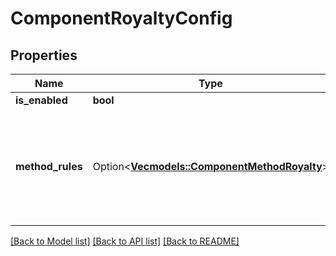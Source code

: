 # ComponentRoyaltyConfig

## Properties

Name | Type | Description | Notes
------------ | ------------- | ------------- | -------------
**is_enabled** | **bool** |  | 
**method_rules** | Option<[**Vec<models::ComponentMethodRoyalty>**](ComponentMethodRoyalty.md)> | The royalty rules by method. The array is only present if royalties are enabled. | [optional]

[[Back to Model list]](../README.md#documentation-for-models) [[Back to API list]](../README.md#documentation-for-api-endpoints) [[Back to README]](../README.md)


